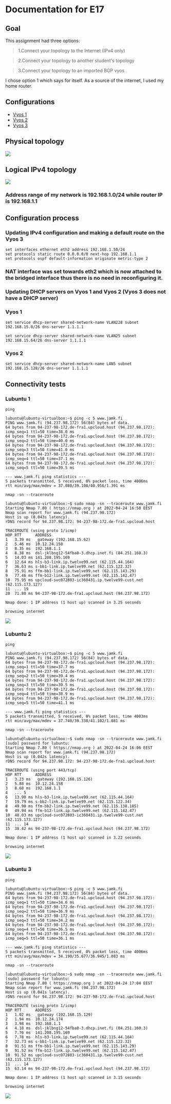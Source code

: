 # Documentation for E17

## Goal 

This assignment had three options:

> 1.Connect your topology to the Internet (IPv4 only)

> 2.Connect your topology to another student's topology

> 3.Connect your topology to an imported BGP vyos

I chose option 1 which says for itself. As a source of the internet, I used my home router.

## Configurations

* [Vyos 1](E17/vyos-1.cfg)
* [Vyos 2](E17/vyos-2.cfg)
* [Vyos 3](E17/vyos-3.cfg)

## Physical topology 

![](E17/physical-topology.png)

## Logical IPv4 topology 

![](E17/logical-ipv4.png)


### Address range of my network is 192.168.1.0/24 while router IP is 192.168.1.1 

## Configuration process 

### **Updating IPv4 configuration and making a default route on the Vyos 3**

```
set interfaces ethernet eth2 address 192.168.1.50/24
set protocols static route 0.0.0.0/0 next-hop 192.168.1.1
set protocols ospf default-information originate metric-type 2
```

### NAT interface was set towards eth2 which is now attached to the bridged interface thus there is no need in reconfiguring it.

### **Updating DHCP servers on Vyos 1 and  Vyos 2 (Vyos 3 does not have a DHCP server)**

### **Vyos 1**

```
set service dhcp-server shared-network-name VLAN228 subnet 192.168.15.0/26 dns-server 1.1.1.1

set service dhcp-server shared-network-name VLAN25 subnet 192.168.15.64/26 dns-server 1.1.1.1
```

### **Vyos 2**

```
set service dhcp-server shared-network-name LAN5 subnet 192.168.15.128/26 dns-server 1.1.1.1
```

## Connectivity tests 

### **Lubuntu 1**

```
ping
```

```
lubuntu@lubuntu-virtualbox:~$ ping -c 5 www.jamk.fi
PING www.jamk.fi (94.237.98.172) 56(84) bytes of data.
64 bytes from 94-237-98-172.de-fra1.upcloud.host (94.237.98.172): icmp_seq=1 ttl=50 time=38.0 ms
64 bytes from 94-237-98-172.de-fra1.upcloud.host (94.237.98.172): icmp_seq=2 ttl=50 time=40.0 ms
64 bytes from 94-237-98-172.de-fra1.upcloud.host (94.237.98.172): icmp_seq=3 ttl=50 time=41.0 ms
64 bytes from 94-237-98-172.de-fra1.upcloud.host (94.237.98.172): icmp_seq=4 ttl=50 time=37.1 ms
64 bytes from 94-237-98-172.de-fra1.upcloud.host (94.237.98.172): icmp_seq=5 ttl=50 time=39.5 ms

--- www.jamk.fi ping statistics ---
5 packets transmitted, 5 received, 0% packet loss, time 4006ms
rtt min/avg/max/mdev = 37.080/39.108/40.956/1.391 ms
```


```
nmap -sn --traceroute
```

```
lubuntu@lubuntu-virtualbox:~$ sudo nmap -sn --traceroute www.jamk.fi
Starting Nmap 7.80 ( https://nmap.org ) at 2022-04-24 16:58 EEST
Nmap scan report for www.jamk.fi (94.237.98.172)
Host is up (0.043s latency).
rDNS record for 94.237.98.172: 94-237-98-172.de-fra1.upcloud.host

TRACEROUTE (using proto 1/icmp)
HOP RTT      ADDRESS
1   3.39 ms  _gateway (192.168.15.62)
2   5.46 ms  10.12.24.158
3   8.35 ms  192.168.1.1
4   8.38 ms  dsl-jklbng12-54fba0-3.dhcp.inet.fi (84.251.160.3)
5   14.03 ms 141.208.195.169
6   12.64 ms hls-b3-link.ip.twelve99.net (62.115.44.164)
7   36.63 ms s-bb1-link.ip.twelve99.net (62.115.122.32)
8   75.91 ms ffm-bb1-link.ip.twelve99.net (62.115.143.29)
9   77.46 ms ffm-b12-link.ip.twelve99.net (62.115.142.47)
10  75.95 ms upcloud-svc072803-ic360431.ip.twelve99-cust.net (62.115.173.127)
11  ... 19
20  71.80 ms 94-237-98-172.de-fra1.upcloud.host (94.237.98.172)

Nmap done: 1 IP address (1 host up) scanned in 3.25 seconds
```


```
browsing internet
```

![](E17/youtube-website-1.png)



### **Lubuntu 2**

```
ping
```

```
lubuntu@lubuntu-virtualbox:~$ ping -c 5 www.jamk.fi
PING www.jamk.fi (94.237.98.172) 56(84) bytes of data.
64 bytes from 94-237-98-172.de-fra1.upcloud.host (94.237.98.172): icmp_seq=1 ttl=50 time=37.7 ms
64 bytes from 94-237-98-172.de-fra1.upcloud.host (94.237.98.172): icmp_seq=2 ttl=50 time=39.4 ms
64 bytes from 94-237-98-172.de-fra1.upcloud.host (94.237.98.172): icmp_seq=3 ttl=50 time=39.5 ms
64 bytes from 94-237-98-172.de-fra1.upcloud.host (94.237.98.172): icmp_seq=4 ttl=50 time=38.9 ms
64 bytes from 94-237-98-172.de-fra1.upcloud.host (94.237.98.172): icmp_seq=5 ttl=50 time=41.1 ms

--- www.jamk.fi ping statistics ---
5 packets transmitted, 5 received, 0% packet loss, time 4003ms
rtt min/avg/max/mdev = 37.740/39.338/41.102/1.081 ms
```


```
nmap -sn --traceroute
```

```
lubuntu@lubuntu-virtualbox:~$ sudo nmap -sn --traceroute www.jamk.fi
[sudo] password for lubuntu: 
Starting Nmap 7.80 ( https://nmap.org ) at 2022-04-24 16:06 EEST
Nmap scan report for www.jamk.fi (94.237.98.172)
Host is up (0.042s latency).
rDNS record for 94.237.98.172: 94-237-98-172.de-fra1.upcloud.host

TRACEROUTE (using port 443/tcp)
HOP RTT      ADDRESS
1   3.23 ms  _gateway (192.168.15.126)
2   5.88 ms  10.12.24.158
3   8.68 ms  192.168.1.1
4   ... 5
6   13.90 ms hls-b3-link.ip.twelve99.net (62.115.44.164)
7   19.79 ms s-bb2-link.ip.twelve99.net (62.115.122.34)
8   49.90 ms ffm-bb2-link.ip.twelve99.net (62.115.138.105)
9   49.94 ms ffm-b12-link.ip.twelve99.net (62.115.142.47)                               
10  48.03 ms upcloud-svc072803-ic360431.ip.twelve99-cust.net (62.115.173.127)
11  ... 14
15  38.42 ms 94-237-98-172.de-fra1.upcloud.host (94.237.98.172)

Nmap done: 1 IP address (1 host up) scanned in 3.22 seconds
```

```
browsing internet
```

![](E17/jamk-website-2.png)


### **Lubuntu 3**

```
ping
```

```
lubuntu@lubuntu-virtualbox:~$ ping -c 5 www.jamk.fi
PING www.jamk.fi (94.237.98.172) 56(84) bytes of data.
64 bytes from 94-237-98-172.de-fra1.upcloud.host (94.237.98.172): icmp_seq=1 ttl=50 time=34.6 ms
64 bytes from 94-237-98-172.de-fra1.upcloud.host (94.237.98.172): icmp_seq=2 ttl=50 time=36.9 ms
64 bytes from 94-237-98-172.de-fra1.upcloud.host (94.237.98.172): icmp_seq=3 ttl=50 time=34.2 ms
64 bytes from 94-237-98-172.de-fra1.upcloud.host (94.237.98.172): icmp_seq=4 ttl=50 time=36.5 ms
64 bytes from 94-237-98-172.de-fra1.upcloud.host (94.237.98.172): icmp_seq=5 ttl=50 time=36.1 ms

--- www.jamk.fi ping statistics ---
5 packets transmitted, 5 received, 0% packet loss, time 4006ms
rtt min/avg/max/mdev = 34.190/35.677/36.945/1.083 ms
```


```
nmap -sn --traceroute
```

```
lubuntu@lubuntu-virtualbox:~$ sudo nmap -sn --traceroute www.jamk.fi
[sudo] password for lubuntu: 
Starting Nmap 7.80 ( https://nmap.org ) at 2022-04-24 17:04 EEST
Nmap scan report for www.jamk.fi (94.237.98.172)
Host is up (0.041s latency).
rDNS record for 94.237.98.172: 94-237-98-172.de-fra1.upcloud.host

TRACEROUTE (using proto 1/icmp)
HOP RTT      ADDRESS                                                                        
1   1.02 ms  _gateway (192.168.15.129)                                                      
2   1.94 ms  10.12.24.174                                                                   
3   3.98 ms  192.168.1.1                                                                    
4   4.18 ms  dsl-jklbng12-54fba0-3.dhcp.inet.fi (84.251.160.3)                              
5   7.76 ms  141.208.195.169
6   7.78 ms  hls-b3-link.ip.twelve99.net (62.115.44.164)
7   32.73 ms s-bb1-link.ip.twelve99.net (62.115.122.32)
8   91.51 ms ffm-bb1-link.ip.twelve99.net (62.115.143.29)
9   91.52 ms ffm-b12-link.ip.twelve99.net (62.115.142.47)
10  91.52 ms upcloud-svc072803-ic360431.ip.twelve99-cust.net (62.115.173.127)
11  ... 14
15  63.14 ms 94-237-98-172.de-fra1.upcloud.host (94.237.98.172)

Nmap done: 1 IP address (1 host up) scanned in 3.15 seconds
```


```
browsing internet
```


![](E17/wikipedia-website-3.png)